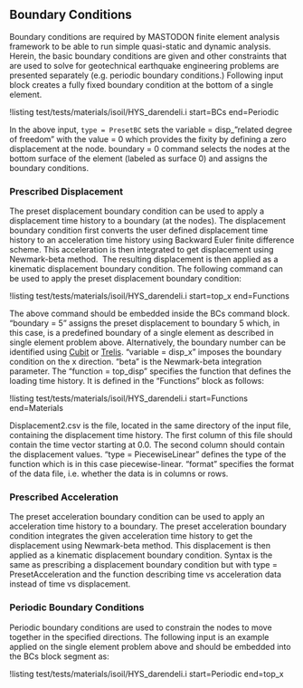 ## Boundary Conditions

Boundary conditions are required by MASTODON finite element analysis framework to be able to run
simple quasi-static and dynamic analysis. Herein, the basic boundary conditions are given and other
constraints that are used to solve for geotechnical earthquake engineering problems are presented
separately (e.g. periodic boundary conditions.) Following input block creates a fully fixed boundary condition at the bottom of a single element.

!listing test/tests/materials/isoil/HYS_darendeli.i
         start=BCs
         end=Periodic

In the above input, `type = PresetBC` sets the variable = disp_”related degree of freedom” with the
value = 0 which provides the fixity by defining a zero displacement at the node. boundary = 0 command
selects the nodes at the bottom surface of the element (labeled as surface 0) and assigns the
boundary conditions.

### Prescribed Displacement

The preset displacement boundary condition can be used to apply a displacement time history to a
boundary (at the nodes). The displacement boundary condition first converts the user defined
displacement time history to an acceleration time history using Backward Euler finite difference
scheme. This acceleration is then integrated to get displacement using Newmark-beta method.  The
resulting displacement is then applied as a kinematic displacement boundary condition. The following
command can be used to apply the preset displacement boundary condition:

!listing test/tests/materials/isoil/HYS_darendeli.i
         start=top_x
         end=Functions

The above command should be embedded inside the BCs command block. “boundary = 5” assigns the preset
displacement to boundary 5 which, in this case, is a predefined boundary of a single element as
described in single element problem above. Alternatively, the boundary number can be identified using [Cubit](https://cubit.sandia.gov/) or [Trelis](https://www.csimsoft.com/trelis.jsp).  “variable = disp_x” imposes the boundary condition on the x
direction. “beta” is the Newmark-beta integration parameter. The “function = top_disp” specifies the
function that defines the loading time history. It is defined in the “Functions” block as follows:

!listing test/tests/materials/isoil/HYS_darendeli.i
         start=Functions
         end=Materials

Displacement2.csv is the file, located in the same directory of the input file, containing the
displacement time history. The first column of this file should contain the time vector starting at
0.0. The second column should contain the displacement values. “type = PiecewiseLinear” defines the
type of the function which is in this case piecewise-linear. “format” specifies the format of the
data file, i.e. whether the data is in columns or rows.

### Prescribed Acceleration

The preset acceleration boundary condition can be used to apply an acceleration time history to a
boundary. The preset acceleration boundary condition integrates the given acceleration time history
to get the displacement using Newmark-beta method. This displacement is then applied as a kinematic
displacement boundary condition. Syntax is the same as prescribing a displacement boundary condition
but with type = PresetAcceleration and the function describing time vs acceleration data instead of
time vs displacement.

### Periodic Boundary Conditions

Periodic boundary conditions are used to constrain the nodes to move together in the specified
directions. The following input is an example applied on the single element problem above and should be embedded into the BCs block segment as:

!listing test/tests/materials/isoil/HYS_darendeli.i
         start=Periodic
         end=top_x
